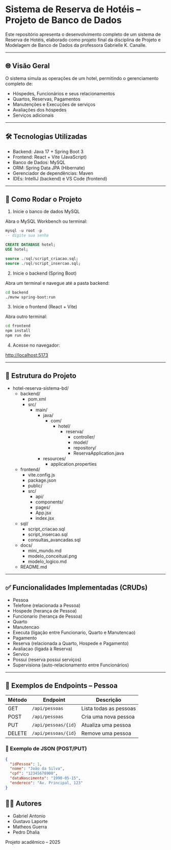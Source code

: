 # Sistema de Reserva de Hotéis – Projeto de Banco de Dados

Este repositório apresenta o desenvolvimento completo de um sistema de Reserva de Hotéis, elaborado como projeto final da disciplina de Projeto e Modelagem de Banco de Dados da professora Gabrielle K. Canalle.

---

## 🌐 Visão Geral

O sistema simula as operações de um hotel, permitindo o gerenciamento completo de:

* Hóspedes, Funcionários e seus relacionamentos
* Quartos, Reservas, Pagamentos
* Manutenções e Execuções de serviços
* Avaliações dos hóspedes
* Serviços adicionais

---

## 🛠️ Tecnologias Utilizadas

* Backend: Java 17 + Spring Boot 3
* Frontend: React + Vite (JavaScript)
* Banco de Dados: MySQL
* ORM: Spring Data JPA (Hibernate)
* Gerenciador de dependências: Maven
* IDEs: IntelliJ (backend) e VS Code (frontend)

---

## 🚀 Como Rodar o Projeto

1. Inicie o banco de dados MySQL

Abra o MySQL Workbench ou terminal:

```sql
mysql -u root -p
-- digite sua senha

CREATE DATABASE hotel;
USE hotel;

source ./sql/script_criacao.sql;
source ./sql/script_insercao.sql;
```

2. Inicie o backend (Spring Boot)

Abra um terminal e navegue até a pasta backend:

```bash
cd backend
./mvnw spring-boot:run
```

3. Inicie o frontend (React + Vite)

Abra outro terminal:

```bash
cd frontend
npm install
npm run dev
```

4. Acesse no navegador:

[http://localhost:5173](http://localhost:5173)

---

## 🧱 Estrutura do Projeto

- hotel-reserva-sistema-bd/
  - backend/
    - pom.xml
    - src/
      - main/
        - java/
          - com/
            - hotel/
              - reserva/
                - controller/
                - model/
                - repository/
                - ReservaApplication.java
        - resources/
          - application.properties
  - frontend/
    - vite.config.js
    - package.json
    - public/
    - src/
      - api/
      - components/
      - pages/
      - App.jsx
      - index.jsx
  - sql/
    - script_criacao.sql
    - script_insercao.sql
    - consultas_avancadas.sql
  - docs/
    - mini_mundo.md
    - modelo_conceitual.png
    - modelo_logico.md
  - README.md



---

## ✅ Funcionalidades Implementadas (CRUDs)

* Pessoa
* Telefone (relacionada a Pessoa)
* Hospede (herança de Pessoa)
* Funcionario (herança de Pessoa)
* Quarto
* Manutencao
* Executa (ligação entre Funcionario, Quarto e Manutencao)
* Pagamento
* Reserva (relacionada a Quarto, Hospede e Pagamento)
* Avaliacao (ligada à Reserva)
* Servico
* Possui (reserva possui serviços)
* Supervisiona (auto-relacionamento entre Funcionários)

---

## 🔁 Exemplos de Endpoints – Pessoa

| Método | Endpoint               | Descrição            |
|--------|------------------------|------------------------|
| GET    | `/api/pessoas`         | Lista todas as pessoas |
| POST   | `/api/pessoas`         | Cria uma nova pessoa   |
| PUT    | `/api/pessoas/{id}`    | Atualiza uma pessoa    |
| DELETE | `/api/pessoas/{id}`    | Remove uma pessoa      |

### 🧾 Exemplo de JSON (POST/PUT)

```json
{
  "idPessoa": 1,
  "nome": "João da Silva",
  "cpf": "12345678900",
  "dataNascimento": "1990-05-15",
  "endereco": "Av. Principal, 123"
}
```

## 👨‍💻 Autores

* Gabriel Antonio
* Gustavo Laporte
* Matheos Guerra
* Pedro Dhalia

Projeto acadêmico – 2025

